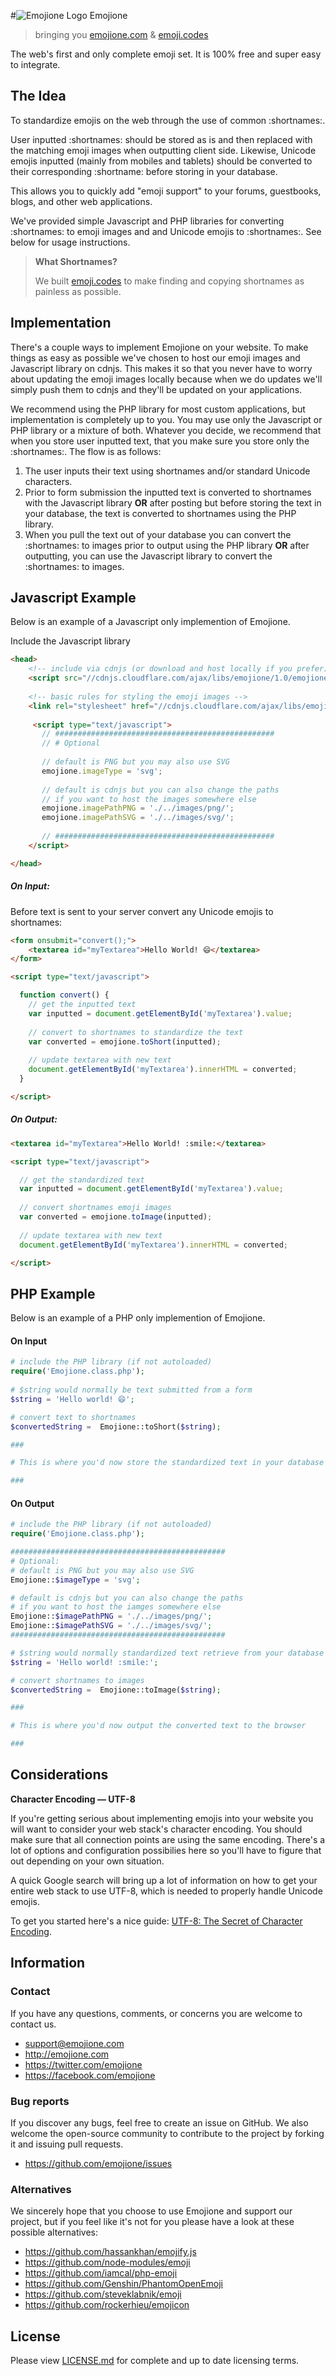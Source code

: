 #![Emojione Logo](http://git.emojione.com/images/png/1F40C.png) Emojione 
> bringing you [emojione.com](http://emojione.com/) & [emoji.codes](http://emoji.codes.com/)

The web's first and only complete emoji set. It is 100% free and super easy to integrate.


## The Idea

To standardize emojis on the web through the use of common :shortnames:. 

User inputted :shortnames: should be stored as is and then replaced with the matching emoji images when outputting client side. Likewise, Unicode emojis inputted (mainly from mobiles and tablets) should be converted to their corresponding :shortname: before storing in your database.

This allows you to quickly add "emoji support" to your forums, guestbooks, blogs, and other web applications. 

We've provided simple Javascript and PHP libraries for converting :shortnames: to emoji images and and Unicode emojis to :shortnames:. See below for usage instructions.

> **What Shortnames?**
> 
> We built [emoji.codes](http://emoji.codes.com/) to make finding and copying shortnames as painless as possible.


## Implementation

There's a couple ways to implement Emojione on your website. To make things as easy as possible we've chosen to host our emoji images and Javascript library on cdnjs. This makes it so that you never have to worry about updating the emoji images locally because when we do updates we'll simply push them to cdnjs and they'll be updated on your applications.

We recommend using the PHP library for most custom applications, but implementation is completely up to you. You may use only the Javascript or PHP library or a mixture of both. Whatever you decide, we recommend that when you store user inputted text, that you make sure you store only the :shortnames:. The flow is as follows:

1. The user inputs their text using shortnames and/or standard Unicode characters.
2. Prior to form submission the inputted text is converted to shortnames with the Javascript library **OR** after posting but before storing the text in your database, the text is converted to shortnames using the PHP library.
3. When you pull the text out of your database you can convert the :shortnames: to images prior to output using the PHP library **OR** after outputting, you can use the Javascript library to convert the :shortnames: to images.



## Javascript Example

Below is an example of a Javascript only implemention of Emojione. 

Include the Javascript library
```html
<head>
	<!-- include via cdnjs (or download and host locally if you prefer) -->
    <script src="//cdnjs.cloudflare.com/ajax/libs/emojione/1.0/emojione.min.js" type="text/javascript"></script>
    
    <!-- basic rules for styling the emoji images -->
    <link rel="stylesheet" href="//cdnjs.cloudflare.com/ajax/libs/emojione/1.0/emojione.min.css" type="text/css" media="all" />
    
     <script type="text/javascript">
       // #################################################
       // # Optional
       
       // default is PNG but you may also use SVG
       emojione.imageType = 'svg';
       
       // default is cdnjs but you can also change the paths 
       // if you want to host the images somewhere else
       emojione.imagePathPNG = './../images/png/';
       emojione.imagePathSVG = './../images/svg/';
       
       // #################################################
    </script>

</head>
```


##### On Input:
Before text is sent to your server convert any Unicode emojis to shortnames:
```html
<form onsubmit="convert();">
	<textarea id="myTextarea">Hello World! 😄</textarea>
</form>

<script type="text/javascript">

  function convert() {
    // get the inputted text
    var inputted = document.getElementById('myTextarea').value;
    
    // convert to shortnames to standardize the text
    var converted = emojione.toShort(inputted);
  
    // update textarea with new text
    document.getElementById('myTextarea').innerHTML = converted;
  }

</script>
```



##### On Output:

```html
<textarea id="myTextarea">Hello World! :smile:</textarea>

<script type="text/javascript">

  // get the standardized text
  var inputted = document.getElementById('myTextarea').value;
  
  // convert shortnames emoji images
  var converted = emojione.toImage(inputted);
  
  // update textarea with new text
  document.getElementById('myTextarea').innerHTML = converted;

</script>
```


## PHP Example

Below is an example of a PHP only implemention of Emojione. 

#### On Input 
```php
# include the PHP library (if not autoloaded)
require('Emojione.class.php');
  
# $string would normally be text submitted from a form
$string = 'Hello world! 😄';

# convert text to shortnames
$convertedString =  Emojione::toShort($string); 

###

# This is where you'd now store the standardized text in your database

###
```


#### On Output 
```php
# include the PHP library (if not autoloaded)
require('Emojione.class.php');

################################################ 
# Optional:
# default is PNG but you may also use SVG
Emojione::$imageType = 'svg';

# default is cdnjs but you can also change the paths
# if you want to host the iamges somewhere else
Emojione::$imagePathPNG = './../images/png/';
Emojione::$imagePathSVG = './../images/svg/';
################################################ 

# $string would normally standardized text retrieve from your database
$string = 'Hello world! :smile:';

# convert shortnames to images
$convertedString =  Emojione::toImage($string); 

###

# This is where you'd now output the converted text to the browser

###
```

## Considerations
**Character Encoding &mdash; UTF-8**

If you're getting serious about implementing emojis into your website you will want to consider your web stack's character encoding. You should make sure that all connection points are using the same encoding. There's a lot of options and configuration possibilies here so you'll have to figure that out depending on your own situation. 

A quick Google search will bring up a lot of information on how to get your entire web stack to use UTF-8, which is needed to properly handle Unicode emojis. 

To get you started here's a nice guide: [UTF-8: The Secret of Character Encoding](http://htmlpurifier.org/docs/enduser-utf8.html).

## Information

### Contact

If you have any questions, comments, or concerns you are welcome to contact us.

* [support@emojione.com](mailto:support@emojione.com)
* http://emojione.com
* https://twitter.com/emojione
* https://facebook.com/emojione

### Bug reports

If you discover any bugs, feel free to create an issue on GitHub. We also welcome the open-source community to contribute to the project by forking it and issuing pull requests.

 *  https://github.com/emojione/issues

### Alternatives
We sincerely hope that you choose to use Emojione and support our project, but if you feel like it's not for you please have a look at these possible alternatives:

* https://github.com/hassankhan/emojify.js
* https://github.com/node-modules/emoji
* https://github.com/iamcal/php-emoji
* https://github.com/Genshin/PhantomOpenEmoji
* https://github.com/steveklabnik/emoji
* https://github.com/rockerhieu/emojicon


## License

Please view [LICENSE.md](https://github.com/Ranks/emojione/blob/master/LICENSE.md) for complete and up to date licensing terms.
